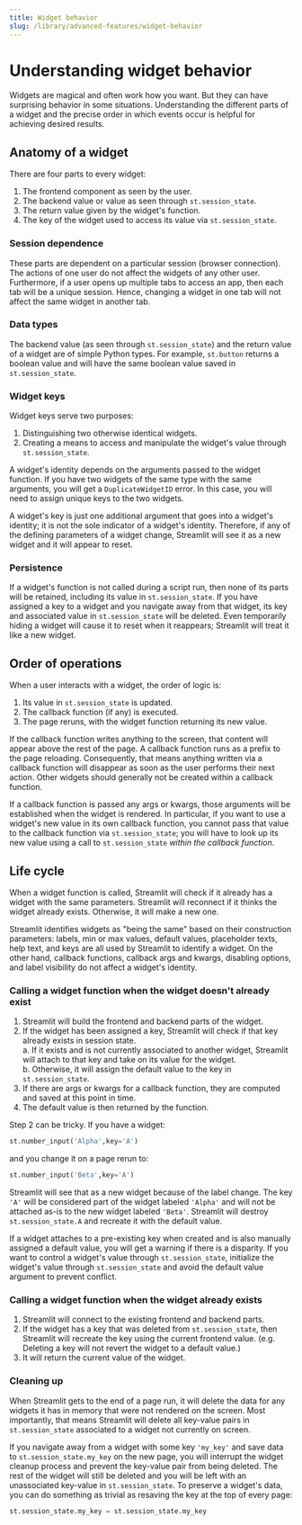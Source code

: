 ```yaml
---
title: Widget behavior
slug: /library/advanced-features/widget-behavior
---
```


# Understanding widget behavior

Widgets are magical and often work how you want. But they can have surprising
behavior in some situations. Understanding the different parts of a widget and
the precise order in which events occur is helpful for achieving desired
results.

## Anatomy of a widget

There are four parts to every widget:

1. The frontend component as seen by the user.
2. The backend value or value as seen through `st.session_state`.
3. The return value given by the widget's function.
4. The key of the widget used to access its value via `st.session_state`.

### Session dependence

These parts are dependent on a particular session (browser connection). The
actions of one user do not affect the widgets of any other user. Furthermore, if
a user opens up multiple tabs to access an app, then each tab will be a unique
session. Hence, changing a widget in one tab will not affect the same widget in
another tab.

### Data types

The backend value (as seen through `st.session_state`) and the return value of a
widget are of simple Python types. For example, `st.button` returns a boolean
value and will have the same boolean value saved in `st.session_state`.

### Widget keys

Widget keys serve two purposes:

1. Distinguishing two otherwise identical widgets.
2. Creating a means to access and manipulate the widget's value through
   `st.session_state`.

A widget's identity depends on the arguments passed to the widget function. If
you have two widgets of the same type with the same arguments, you will get a
`DuplicateWidgetID` error. In this case, you will need to assign unique keys to
the two widgets.

A widget's key is just one additional argument that goes into a widget's
identity; it is not the sole indicator of a widget's identity. Therefore, if any
of the defining parameters of a widget change, Streamlit will see it as a new
widget and it will appear to reset.

[//]: # "TODO example with slider and changing min/max"

### Persistence

If a widget's function is not called during a script run, then none of
its parts will be retained, including its value in `st.session_state`. If you have
assigned a key to a widget and you navigate away from that widget, its key and
associated value in `st.session_state` will be deleted. Even temporarily hiding a
widget will cause it to reset when it reappears; Streamlit will treat it
like a new widget.

## Order of operations

When a user interacts with a widget, the order of logic is:

1. Its value in `st.session_state` is updated.
2. The callback function (if any) is executed.
3. The page reruns, with the widget function returning its new value.

If the callback function writes anything to the screen, that content will appear
above the rest of the page. A callback function runs as a prefix to the page
reloading. Consequently, that means anything written via a callback function
will disappear as soon as the user performs their next action. Other widgets
should generally not be created within a callback function.

<Note>

If a callback function is passed any args or kwargs, those arguments will be
established when the widget is rendered. In particular, if you want to use a
widget's new value in its own callback function, you cannot pass that value to
the callback function via `st.session_state`; you will have to look up its new
value using a call to `st.session_state` _within the callback function_.

</Note>

[//]: # "TODO: simple example and form example"

## Life cycle

When a widget function is called, Streamlit will check if it already has a
widget with the same parameters. Streamlit will reconnect if it thinks the
widget already exists. Otherwise, it will make a new one.

Streamlit identifies widgets as "being the same" based on their construction
parameters: labels, min or max values, default values, placeholder texts,
help text, and keys are all used by Streamlit to identify a widget. On the other
hand, callback functions, callback args and kwargs, disabling options, and label
visibility do not affect a widget's identity.

### Calling a widget function when the widget doesn't already exist

1. Streamlit will build the frontend and backend parts of the widget.
2. If the widget has been assigned a key, Streamlit will check if that key
   already exists in session state.  
    a. If it exists and is not currently associated to another widget, Streamlit
   will attach to that key and take on its value for the widget.  
    b. Otherwise, it will assign the default value to the key in `st.session_state`.
3. If there are args or kwargs for a callback function, they are computed and
   saved at this point in time.
4. The default value is then returned by the function.

Step 2 can be tricky. If you have a widget:

```python
st.number_input('Alpha',key='A')
```

and you change it on a page rerun to:

```python
st.number_input('Beta',key='A')
```

Streamlit will see that as a new widget because of the label change. The key
`'A'` will be considered part of the widget labeled `'Alpha'` and will not be
attached as-is to the new widget labeled `'Beta'`. Streamlit will destroy
`st.session_state.A` and recreate it with the default value.

If a widget attaches to a pre-existing key when created and is also manually
assigned a default value, you will get a warning if there is a disparity. If you
want to control a widget's value through `st.session_state`, initialize the
widget's value through `st.session_state` and avoid the default value argument
to prevent conflict.

[//]: # "TODO: simple example and multipage example"

### Calling a widget function when the widget already exists

1. Streamlit will connect to the existing frontend and backend parts.
2. If the widget has a key that was deleted from `st.session_state`, then
   Streamlit will recreate the key using the current frontend value. (e.g.
   Deleting a key will not revert the widget to a default value.)
3. It will return the current value of the widget.

[//]: # "TODO: Examples with the key copy workaround and pseudo key workflow"

### Cleaning up

When Streamlit gets to the end of a page run, it will delete the data for any
widgets it has in memory that were not rendered on the screen. Most importantly,
that means Streamlit will delete all key-value pairs in `st.session_state`
associated to a widget not currently on screen.

If you navigate away from a widget with some key `'my_key'` and save data to
`st.session_state.my_key` on the new page, you will interrupt the widget
cleanup process and prevent the key-value pair from being deleted. The rest of
the widget will still be deleted and you will be left with an unassociated
key-value in `st.session_state`. To preserve a widget's data, you can do
something as trivial as resaving the key at the top of every page:

```python
st.session_state.my_key = st.session_state.my_key
```
